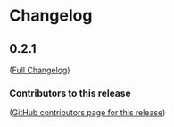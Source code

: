 # Changelog

<!-- <START NEW CHANGELOG ENTRY> -->

## 0.2.1

([Full Changelog](https://github.com/microsoft/responsible-ai-toolbox-tracker/compare/0.1.2))

### Contributors to this release

([GitHub contributors page for this release](https://github.com/microsoft/responsible-ai-toolbox-tracker/graphs/contributors?from=2023-04-03&to=2023-04-27&type=c))

<!-- <END NEW CHANGELOG ENTRY> -->
